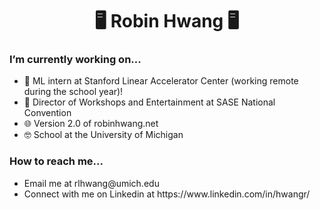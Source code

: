 <h1 align="center">🖥️ Robin Hwang 🖥️</h1>
<h3>I’m currently working on...</h3>
<ul>
  <li> 🧪 ML intern at Stanford Linear Accelerator Center (working remote during the school year)! </li>
  <li> 🧠 Director of Workshops and Entertainment at SASE National Convention </li>
  <li> 🌐 Version 2.0 of robinhwang.net </li>
  <li> 🤓 School at the University of Michigan </li>
</ul>

<h3>How to reach me...</h3>
<ul>
  <li> Email me at rlhwang@umich.edu </li>
  <li> Connect with me on Linkedin at https://www.linkedin.com/in/hwangr/ </li>
</ul>
  

<!--
**rhwang1226/rhwang1226** is a ✨ _special_ ✨ repository because its `README.md` (this file) appears on your GitHub profile.

Here are some ideas to get you started:

- 🔭 I’m currently working on ...
- 🌱 I’m currently learning ...
- 👯 I’m looking to collaborate on ...
- 🤔 I’m looking for help with ...
- 💬 Ask me about ...
- 📫 How to reach me: ...
- 😄 Pronouns: ...
- ⚡ Fun fact: ...
-->
